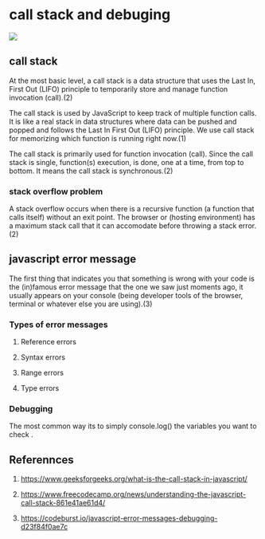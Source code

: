 # call stack and debuging 
![](https://youshaohua.com/assets/img/post/simply-and-easily-understanding-function-call-stack-by-a-vision/thum.jpg)

## call stack 

At the most basic level, a call stack is a data structure that uses the Last In, First Out (LIFO) principle to temporarily store and manage function invocation (call).(2)

The call stack is used by JavaScript to keep track of multiple function calls. It is like a real stack in data structures where data can be pushed and popped and follows the Last In First Out (LIFO) principle. We use call stack for memorizing which function is running right now.(1)

The call stack is primarily used for function invocation (call). Since the call stack is single, function(s) execution, is done, one at a time, from top to bottom. It means the call stack is synchronous.(2)

###  stack overflow problem 

A stack overflow occurs when there is a recursive function (a function that calls itself) without an exit point. The browser or (hosting environment) has a maximum stack call that it can accomodate before throwing a stack error.(2)

## javascript error message 

The first thing that indicates you that something is wrong with your code is the (in)famous error message that the one we saw just moments ago, it usually appears on your console (being developer tools of the browser, terminal or whatever else you are using).(3)

### Types of error messages

1. Reference errors

2. Syntax errors

3. Range errors

4. Type errors

### Debugging

The most common way its to simply console.log() the variables you want to check .

## Referennces

1. https://www.geeksforgeeks.org/what-is-the-call-stack-in-javascript/

2. https://www.freecodecamp.org/news/understanding-the-javascript-call-stack-861e41ae61d4/

3. https://codeburst.io/javascript-error-messages-debugging-d23f84f0ae7c